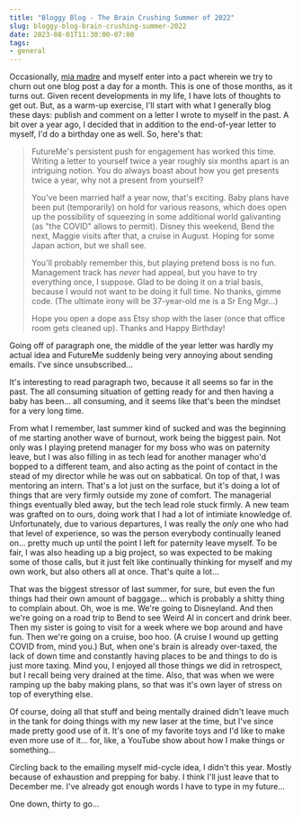 ```yaml
---
title: "Bloggy Blog - The Brain Crushing Summer of 2022"
slug: bloggy-blog-brain-crushing-summer-2022
date: 2023-08-01T11:30:00-07:00
tags:
- general
---
```

Occasionally, [mia madre](https://mom28kids.com/) and myself enter into a pact wherein we try to churn out one blog post a day for a month. This is one of those months, as it turns out. Given recent developments in my life, I have lots of thoughts to get out. But, as a warm-up exercise, I'll start with what I generally blog these days: publish and comment on a letter I wrote to myself in the past. A bit over a year ago, I decided that in addition to the end-of-year letter to myself, I'd do a birthday one as well. So, here's that:

> FutureMe's persistent push for engagement has worked this time. Writing a letter to yourself twice a year roughly six months apart is an intriguing notion. You do always boast about how you get presents twice a year, why not a present from yourself?
>
> You've been married half a year now, that's exciting. Baby plans have been put (temporarily) on hold for various reasons, which does open up the possibility of squeezing in some additional world galivanting (as "the COVID" allows to permit). Disney this weekend, Bend the next, Maggie visits after that, a cruise in August. Hoping for some Japan action, but we shall see.
>
> You'll probably remember this, but playing pretend boss is no fun. Management track has _never_ had appeal, but you have to try everything once, I suppose. Glad to be doing it on a trial basis, because I would not want to be doing it full time. No thanks, gimme code. (The ultimate irony will be 37-year-old me is a Sr Eng Mgr...)
>
> Hope you open a dope ass Etsy shop with the laser (once that office room gets cleaned up). Thanks and Happy Birthday!

Going off of paragraph one, the middle of the year letter was hardly my actual idea and FutureMe suddenly being very annoying about sending emails. I've since unsubscribed...

It's interesting to read paragraph two, because it all seems so far in the past. The all consuming situation of getting ready for and then having a baby has been... all consuming, and it seems like that's been the mindset for a very long time.

From what I remember, last summer kind of sucked and was the beginning of me starting another wave of burnout, work being the biggest pain. Not only was I playing pretend manager for my boss who was on paternity leave, but I was also filling in as tech lead for another manager who'd bopped to a different team, and also acting as the point of contact in the stead of my director while he was out on sabbatical. On top of that, I was mentoring an intern. That's a lot just on the surface, but it's doing a lot of things that are very firmly outside my zone of comfort. The managerial things eventually bled away, but the tech lead role stuck firmly. A new team was grafted on to ours, doing work that I had a lot of intimiate knowledge of. Unfortunately, due to various departures, I was really the _only_ one who had that level of experience, so was the person everybody continually leaned on... pretty much up until the point I left for paternity leave myself. To be fair, I was also heading up a big project, so was expected to be making some of those calls, but it just felt like continually thinking for myself and my own work, but also others all at once. That's quite a lot...

That was the biggest stressor of last summer, for sure, but even the fun things had their own amount of baggage... which is probably a shitty thing to complain about. Oh, woe is me. We're going to Disneyland. And then we're going on a road trip to Bend to see Weird Al in concert and drink beer. Then my sister is going to visit for a week where we bop around and have fun. Then we're going on a cruise, boo hoo. (A cruise I wound up getting COVID from, mind you.) But, when one's brain is already over-taxed, the lack of down time and constantly having places to be and things to do is just more taxing. Mind you, I enjoyed all those things we did in retrospect, but I recall being very drained at the time. Also, that was when we were ramping up the baby making plans, so that was it's own layer of stress on top of everything else.

Of course, doing all that stuff and being mentally drained didn't leave much in the tank for doing things with my new laser at the time, but I've since made pretty good use of it. It's one of my favorite toys and I'd like to make even more use of it... for, like, a YouTube show about how I make things or something...

Circling back to the emailing myself mid-cycle idea, I didn't this year. Mostly because of exhaustion and prepping for baby. I think I'll just leave that to December me. I've already got enough words I have to type in my future...

One down, thirty to go...
